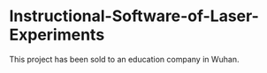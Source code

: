 # Instructional-Software-of-Laser-Experiments
This project has been sold to an education company in Wuhan.
